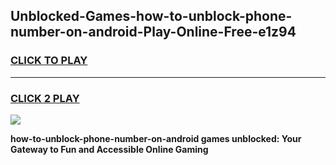 
## Unblocked-Games-how-to-unblock-phone-number-on-android-Play-Online-Free-e1z94
<h3>
<a href="https://premium76.site?title=how-to-unblock-phone-number-on-android&ref=26A">CLICK TO PLAY</a></h3>
<hr>

<h3>
<a href="https://premium76.site?title=how-to-unblock-phone-number-on-android&ref=26A">CLICK 2 PLAY</a>
  
</h3>

<a href="https://premium76.site?title=how-to-unblock-phone-number-on-android&ref=26A"><img src="https://clearcache.store/games.png"></a>


**how-to-unblock-phone-number-on-android games unblocked: Your Gateway to Fun and Accessible Online Gaming**
